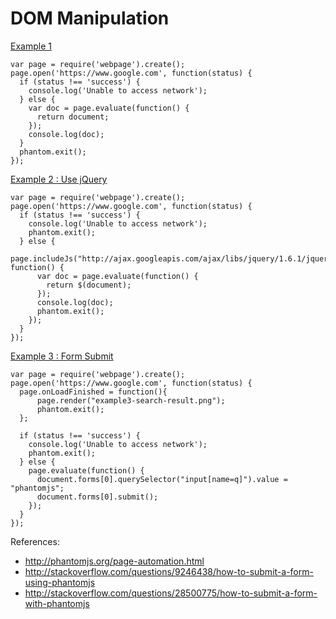 # DOM Manipulation

[Example 1](examples/example1.js)

```
var page = require('webpage').create();
page.open('https://www.google.com', function(status) {
  if (status !== 'success') {
    console.log('Unable to access network');
  } else {
    var doc = page.evaluate(function() {
      return document;
    });
    console.log(doc);
  }
  phantom.exit();
});
```
[Example 2 : Use jQuery](examples/example2.js)

```
var page = require('webpage').create();
page.open('https://www.google.com', function(status) {
  if (status !== 'success') {
    console.log('Unable to access network');
    phantom.exit();
  } else {
    page.includeJs("http://ajax.googleapis.com/ajax/libs/jquery/1.6.1/jquery.min.js", function() {
      var doc = page.evaluate(function() {
        return $(document);
      });
      console.log(doc);
      phantom.exit();
    });
  }
});
```

[Example 3 : Form Submit](examples/example3.js)

```
var page = require('webpage').create();
page.open('https://www.google.com', function(status) {
  page.onLoadFinished = function(){
      page.render("example3-search-result.png");
      phantom.exit();
  };

  if (status !== 'success') {
    console.log('Unable to access network');
    phantom.exit();
  } else {
    page.evaluate(function() {
      document.forms[0].querySelector("input[name=q]").value = "phantomjs";
      document.forms[0].submit();
    });
  }
});
```

References:

* http://phantomjs.org/page-automation.html
* http://stackoverflow.com/questions/9246438/how-to-submit-a-form-using-phantomjs
* http://stackoverflow.com/questions/28500775/how-to-submit-a-form-with-phantomjs
